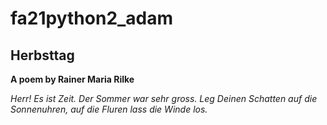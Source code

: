 # fa21python2_adam


## Herbsttag

**A poem by Rainer Maria Rilke**

   *Herr!  Es ist Zeit.
    Der Sommer war sehr gross.
    Leg Deinen Schatten auf die Sonnenuhren,
    auf die Fluren lass die Winde los.*




